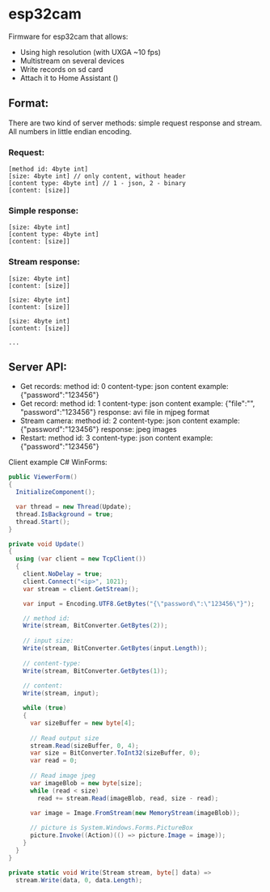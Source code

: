 # esp32cam

Firmware for esp32cam that allows:
* Using high resolution (with UXGA ~10 fps)
* Multistream on several devices
* Write records on sd card
* Attach it to Home Assistant (<link to integration repo in progress>)

## Format:
There are two kind of server methods: simple request response and stream.
All numbers in little endian encoding.

### Request:
```
[method id: 4byte int]
[size: 4byte int] // only content, without header
[content type: 4byte int] // 1 - json, 2 - binary
[content: [size]]
```

### Simple response:
```
[size: 4byte int]
[content type: 4byte int]
[content: [size]]
```

### Stream response:
```
[size: 4byte int]
[content: [size]]

[size: 4byte int]
[content: [size]]

[size: 4byte int]
[content: [size]]

...
```

## Server API:
* Get records:
  method id: 0
  content-type: json
  content example: {"password":"123456"} 
* Get record:
  method id: 1
  content-type: json
  content example: {"file":"<file-name-from-get-records>", "password":"123456"}
  response: avi file in mjpeg format
* Stream camera:
  method id: 2
  content-type: json
  content example: {"password":"123456"}
  response: jpeg images
* Restart:
  method id: 3
  content-type: json
  content example: {"password":"123456"}

Client example C# WinForms:
``` C#
public ViewerForm()
{
  InitializeComponent();

  var thread = new Thread(Update);
  thread.IsBackground = true;
  thread.Start();
}

private void Update()
{
  using (var client = new TcpClient())
  {
    client.NoDelay = true;
    client.Connect("<ip>", 1021);
    var stream = client.GetStream();

    var input = Encoding.UTF8.GetBytes("{\"password\":\"123456\"}");

    // method id:
    Write(stream, BitConverter.GetBytes(2));
    
    // input size:
    Write(stream, BitConverter.GetBytes(input.Length));
    
    // content-type:
    Write(stream, BitConverter.GetBytes(1));
    
    // content:
    Write(stream, input);

    while (true)
    {
      var sizeBuffer = new byte[4];
    
      // Read output size
      stream.Read(sizeBuffer, 0, 4);
      var size = BitConverter.ToInt32(sizeBuffer, 0);
      var read = 0;
      
      // Read image jpeg
      var imageBlob = new byte[size];
      while (read < size)
        read += stream.Read(imageBlob, read, size - read);
    
      var image = Image.FromStream(new MemoryStream(imageBlob));

      // picture is System.Windows.Forms.PictureBox
      picture.Invoke((Action)(() => picture.Image = image));
    }
  }
}

private static void Write(Stream stream, byte[] data) =>
  stream.Write(data, 0, data.Length);
```
